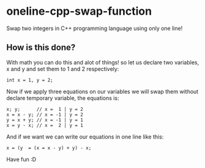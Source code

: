 # oneline-cpp-swap-function
Swap two integers in C++ programming language using only one line!

## How is this done?
With math you can do this and alot of things! so let us declare two variables, x and y and set them to 1 and 2 respectively:

```
int x = 1, y = 2;
```

Now if we apply three equations on our variables we will swap them without declare temporary variable, the equations is:

```
x; y;      // x =  1 | y = 2
x = x - y; // x = -1 | y = 2
y = x + y; // x = -1 | y = 1
x = y - x; // x =  2 | y = 1
```

And if we want we can write our equations in one line like this:

```
x = (y  = (x = x - y) + y) - x;
```

Have fun :D

